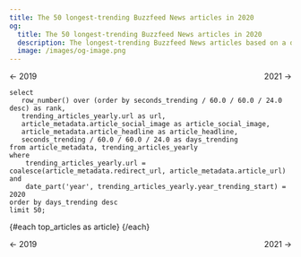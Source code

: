 ```yaml
---
title: The 50 longest-trending Buzzfeed News articles in 2020
og:
  title: The 50 longest-trending Buzzfeed News articles in 2020
  description: The longest-trending Buzzfeed News articles based on a dataset of snapshots taken of the home page's "Trending" strip every 5 minutes from Nov 2018 until May 5th, when the newsroom shut down.
  image: /images/og-image.png
---
```


<script>
  import ArticleRow from '$lib/ArticleRow.svelte';
</script>

<style>
    .same-line {
        display: flex;
        flex-direction: row;
        justify-content: space-between;
    }
</style>

<span class="same-line">
    <BigLink href="/yearly/2019">← 2019</BigLink>
    <BigLink href="/yearly/2021">2021 →</BigLink>
</span>

```top_articles
select
   row_number() over (order by seconds_trending / 60.0 / 60.0 / 24.0 desc) as rank,
   trending_articles_yearly.url as url,
   article_metadata.article_social_image as article_social_image,
   article_metadata.article_headline as article_headline,
   seconds_trending / 60.0 / 60.0 / 24.0 as days_trending
from article_metadata, trending_articles_yearly
where
    trending_articles_yearly.url = coalesce(article_metadata.redirect_url, article_metadata.article_url) and
    date_part('year', trending_articles_yearly.year_trending_start) = 2020
order by days_trending desc
limit 50;
```

{#each top_articles as article}
<ArticleRow
  rank={article.rank}
  image_url={article.article_social_image}
  days_trending={article.days_trending}
  headline={article.article_headline}
  article_url={article.url}
/>
{/each}

<span class="same-line">
    <BigLink href="/yearly/2019">← 2019</BigLink>
    <BigLink href="/yearly/2021">2021 →</BigLink>
</span>
